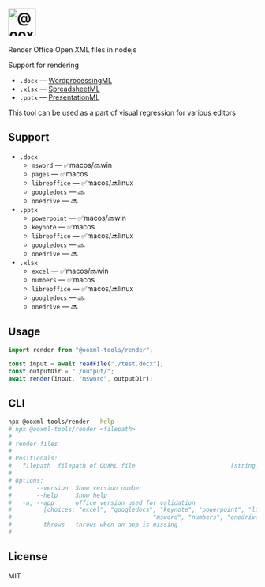 # <img alt="@ooxml-tools/render" height="56" src="https://github.com/user-attachments/assets/6d466b8c-64e5-4c8d-a849-5428c67535b1" />

Render Office Open XML files in nodejs

Support for rendering

- `.docx` — [WordprocessingML](http://officeopenxml.com/anatomyofOOXML.php)
- `.xlsx` — [SpreadsheetML](http://officeopenxml.com/anatomyofOOXML-xlsx.php)
- `.pptx` — [PresentationML](http://officeopenxml.com/anatomyofOOXML-pptx.php)

This tool can be used as a part of visual regression for various editors

## Support

- `.docx`
  - `msword` — ✅macos/🔜win
  - `pages` — ✅macos
  - `libreoffice` — ✅macos/🔜linux
  - `googledocs` — 🔜
  - `onedrive` — 🔜
- `.pptx`
  - `powerpoint` — ✅macos/🔜win
  - `keynote` — ✅macos
  - `libreoffice` — ✅macos/🔜linux
  - `googledocs` — 🔜
  - `onedrive` — 🔜
- `.xlsx`
  - `excel` — ✅macos/🔜win
  - `numbers` — ✅macos
  - `libreoffice` — ✅macos/🔜linux
  - `googledocs` — 🔜
  - `onedrive` — 🔜

## Usage

```js
import render from "@ooxml-tools/render";

const input = await readFile("./test.docx");
const outputDir = "./output/";
await render(input, "msword", outputDir);
```

## CLI

```bash
npx @ooxml-tools/render --help
# npx @ooxml-tools/render <filepath>
# 
# render files
# 
# Positionals:
#   filepath  filepath of OOXML file                           [string] [required]
# 
# Options:
#       --version  Show version number                                   [boolean]
#       --help     Show help                                             [boolean]
#   -a, --app      office version used for validation
#         [choices: "excel", "googledocs", "keynote", "powerpoint", "libreoffice",
#                                        "msword", "numbers", "onedrive", "pages"]
#       --throws   throws when an app is missing                         [boolean]
# 
```

## License

MIT
